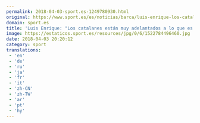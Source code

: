 ```yaml
---
permalink: 2018-04-03-sport.es-1249780930.html
original: https://www.sport.es/es/noticias/barca/luis-enrique-los-catalanes-estan-muy-adelantados-que-espana-general-6732780?utm_source=rss-noticias&utm_medium=feed&utm_campaign=barca
domain: sport.es
title: 'Luis Enrique: "Los catalanes están muy adelantados a lo que es España'
image: https://estaticos.sport.es/resources/jpg/0/6/1522784496460.jpg
date: 2018-04-03 20:20:12
category: sport
translations: 
 - 'en'
 - 'de'
 - 'ru'
 - 'ja'
 - 'fr'
 - 'it'
 - 'zh-CN'
 - 'zh-TW'
 - 'ar'
 - 'pt'
 - 'hy'
---
```


